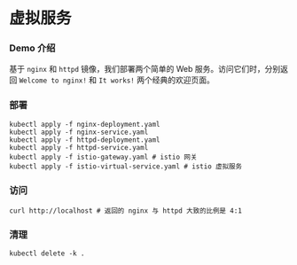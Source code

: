 # 虚拟服务

### Demo 介绍

基于 `nginx` 和 `httpd` 镜像，我们部署两个简单的 Web 服务。访问它们时，分别返回 `Welcome to nginx!` 和 `It works!` 两个经典的欢迎页面。

### 部署

```shell
kubectl apply -f nginx-deployment.yaml
kubectl apply -f nginx-service.yaml
kubectl apply -f httpd-deployment.yaml
kubectl apply -f httpd-service.yaml
kubectl apply -f istio-gateway.yaml # istio 网关
kubectl apply -f istio-virtual-service.yaml # istio 虚拟服务
```

### 访问

```shell
curl http://localhost # 返回的 nginx 与 httpd 大致的比例是 4:1
```

### 清理

```shell
kubectl delete -k .
```